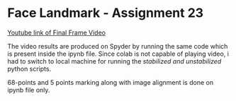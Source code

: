 # Face Landmark - Assignment 23

[Youtube link of Final Frame Video](https://youtu.be/FiyEn3FlELM)



The video results are produced on Spyder by running the same code which is present inside the ipynb file. Since colab is not capable of playing video, i had to switch to local machine for running the *stabilized and unstabilized* python scripts. 





68-points and 5 points marking along with image alignment is done on ipynb file only. 

